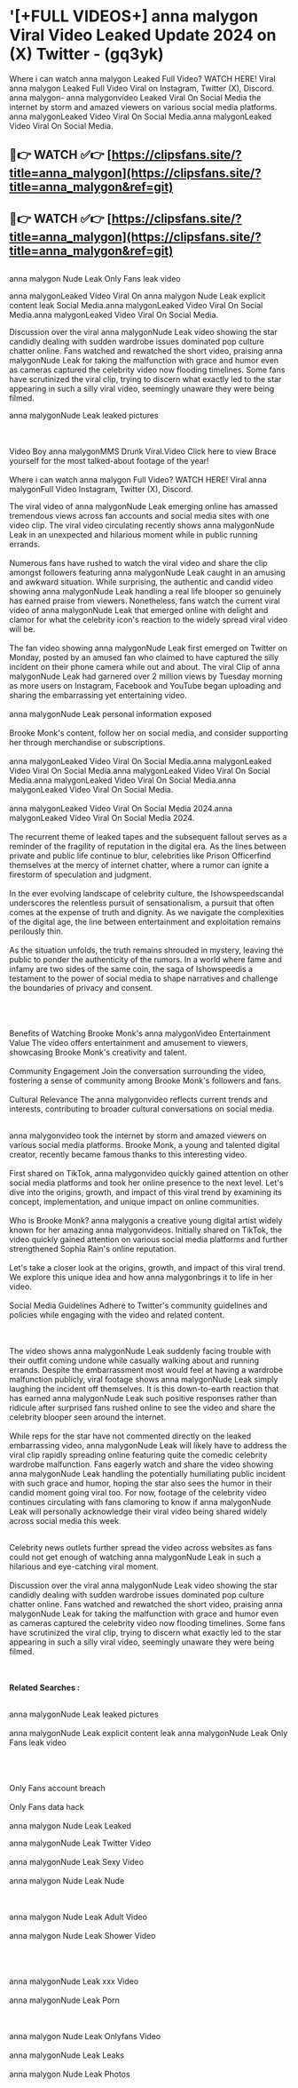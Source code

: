 #  '[+FULL VIDEOS+] anna malygon Viral Video Leaked Update 2024 on (X) Twitter - (gq3yk)

Where i can watch anna malygon Leaked Full Video? WATCH HERE! Viral anna malygon Leaked Full Video Viral on Instagram, Twitter (X), Discord.
anna malygon- anna malygonvideo Leaked Viral On Social Media the internet by storm and amazed viewers on various social media platforms.
anna malygonLeaked Video Viral On Social Media.anna malygonLeaked Video Viral On Social Media.




## 🔴👉 WATCH ✅👉 [https://clipsfans.site/?title=anna_malygon](https://clipsfans.site/?title=anna_malygon&ref=git)


## 🔴👉 WATCH ✅👉 [https://clipsfans.site/?title=anna_malygon](https://clipsfans.site/?title=anna_malygon&ref=git)
##


anna malygon Nude Leak Only Fans leak video 


anna malygonLeaked Video Viral On  anna malygon Nude Leak explicit content leak Social Media.anna malygonLeaked Video Viral On Social Media.anna malygonLeaked Video Viral On Social Media.



Discussion over the viral anna malygonNude Leak video showing the star candidly dealing with sudden wardrobe issues dominated pop culture chatter online. Fans watched and rewatched the short video, praising anna malygonNude Leak for taking the malfunction with grace and humor even as cameras captured the celebrity video now flooding timelines. Some fans have scrutinized the viral clip, trying to discern what exactly led to the star appearing in such a silly viral video, seemingly unaware they were being filmed.


anna malygonNude Leak leaked pictures


  <br>

  <br>
Video Boy anna malygonMMS Drunk Viral.Video Click here to view Brace yourself for the most talked-about footage of the year!
<br><br>
Where i can watch anna malygon Full Video? WATCH HERE! Viral anna malygonFull Video Instagram, Twitter (X), Discord.

The viral video of anna malygonNude Leak emerging online has amassed tremendous views across fan accounts and social media sites with one video clip. The viral video circulating recently shows anna malygonNude Leak in an unexpected and hilarious moment while in public running errands.
<br><br>
Numerous fans have rushed to watch the viral video and share the clip amongst followers featuring anna malygonNude Leak caught in an amusing and awkward situation. While surprising, the authentic and candid video showing anna malygonNude Leak handling a real life blooper so genuinely has earned praise from viewers. Nonetheless, fans watch the current viral video of anna malygonNude Leak that emerged online with delight and clamor for what the celebrity icon's reaction to the widely spread viral video will be.
<br><br>
The fan video showing anna malygonNude Leak first emerged on Twitter on Monday, posted by an amused fan who claimed to have captured the silly incident on their phone camera while out and about. The viral Clip of anna malygonNude Leak had garnered over 2 million views by Tuesday morning as more users on Instagram, Facebook and YouTube began uploading and sharing the embarrassing yet entertaining video.
<br><br>
anna malygonNude Leak personal information exposed
<br><br>
Brooke Monk's content, follow her on social media, and consider supporting her through merchandise or subscriptions.
<br><br>
anna malygonLeaked Video Viral On Social Media.anna malygonLeaked Video Viral On Social Media.anna malygonLeaked Video Viral On Social Media.anna malygonLeaked Video Viral On Social Media.anna malygonLeaked Video Viral On Social Media.
<br><br>
anna malygonLeaked Video Viral On Social Media 2024.anna malygonLeaked Video Viral On Social Media 2024.
<br><br>
The recurrent theme of leaked tapes and the subsequent fallout serves as a reminder of the fragility of reputation in the digital era. As the lines between private and public life continue to blur, celebrities like Prison Officerfind themselves at the mercy of internet chatter, where a rumor can ignite a firestorm of speculation and judgment.
<br><br>
In the ever evolving landscape of celebrity culture, the Ishowspeedscandal underscores the relentless pursuit of sensationalism, a pursuit that often comes at the expense of truth and dignity. As we navigate the complexities of the digital age, the line between entertainment and exploitation remains perilously thin.
<br><br>
As the situation unfolds, the truth remains shrouded in mystery, leaving the public to ponder the authenticity of the rumors. In a world where fame and infamy are two sides of the same coin, the saga of Ishowspeedis a testament to the power of social media to shape narratives and challenge the boundaries of privacy and consent.
<br><br>

<br><br>
Benefits of Watching Brooke Monk's anna malygonVideo Entertainment Value The video offers entertainment and amusement to viewers, showcasing Brooke Monk's creativity and talent.
<br><br>
Community Engagement Join the conversation surrounding the video, fostering a sense of community among Brooke Monk's followers and fans.
<br><br>
Cultural Relevance The anna malygonvideo reflects current trends and interests, contributing to broader cultural conversations on social media.
<br><br>


anna malygonvideo took the internet by storm and amazed viewers on various social media platforms. Brooke Monk, a young and talented digital creator, recently became famous thanks to this interesting video.
<br><br>
First shared on TikTok, anna malygonvideo quickly gained attention on other social media platforms and took her online presence to the next level. Let's dive into the origins, growth, and impact of this viral trend by examining its concept, implementation, and unique impact on online communities.
<br><br>
Who is Brooke Monk? anna malygonis a creative young digital artist widely known for her amazing anna malygonvideos. Initially shared on TikTok, the video quickly gained attention on various social media platforms and further strengthened Sophia Rain's online reputation.
<br><br>
Let's take a closer look at the origins, growth, and impact of this viral trend. We explore this unique idea and how anna malygonbrings it to life in her video.
<br><br>
Social Media Guidelines Adhere to Twitter's community guidelines and policies while engaging with the video and related content.


<br><br>
The video shows anna malygonNude Leak suddenly facing trouble with their outfit coming undone while casually walking about and running errands. Despite the embarrassment most would feel at having a wardrobe malfunction publicly, viral footage shows anna malygonNude Leak simply laughing the incident off themselves. It is this down-to-earth reaction that has earned anna malygonNude Leak such positive responses rather than ridicule after surprised fans rushed online to see the video and share the celebrity blooper seen around the internet.
<br><br>
While reps for the star have not commented directly on the leaked embarrassing video, anna malygonNude Leak will likely have to address the viral clip rapidly spreading online featuring quite the comedic celebrity wardrobe malfunction. Fans eagerly watch and share the video showing anna malygonNude Leak handling the potentially humiliating public incident with such grace and humor, hoping the star also sees the humor in their candid moment going viral too. For now, footage of the celebrity video continues circulating with fans clamoring to know if anna malygonNude Leak will personally acknowledge their viral video being shared widely across social media this week.
<br><br>

Celebrity news outlets further spread the video across websites as fans could not get enough of watching anna malygonNude Leak in such a hilarious and eye-catching viral moment.
<br><br>
Discussion over the viral anna malygonNude Leak video showing the star candidly dealing with sudden wardrobe issues dominated pop culture chatter online. Fans watched and rewatched the short video, praising anna malygonNude Leak for taking the malfunction with grace and humor even as cameras captured the celebrity video now flooding timelines. Some fans have scrutinized the viral clip, trying to discern what exactly led to the star appearing in such a silly viral video, seemingly unaware they were being filmed.


<br><br>
<strong>Related Searches :</strong>
<br><br>

anna malygonNude Leak leaked pictures
<br><br>
anna malygonNude Leak explicit content leak
anna malygonNude Leak Only Fans leak video
<br><br>

<br><br>
Only Fans account breach
<br><br>
Only Fans data hack
<br><br>
anna malygon Nude Leak Leaked

anna malygonNude Leak Twitter Video
<br><br>
anna malygonNude Leak Sexy Video
<br><br>
anna malygon Nude Leak Nude

<br><br>
anna malygon Nude Leak Adult Video
<br><br>
anna malygon Nude Leak Shower Video
<br><br>

<br><br>
anna malygonNude Leak xxx Video
<br><br>
anna malygonNude Leak Porn

<br><br>
anna malygon Nude Leak Onlyfans Video
<br><br>
anna malygonNude Leak Leaks
<br><br>
anna malygon Nude Leak Photos